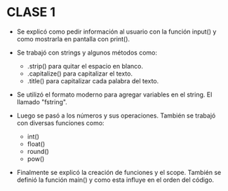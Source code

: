 # CLASE 1
- Se explicó como pedir información al usuario con la función input() y como mostrarla en pantalla con print().
- Se trabajó con strings y algunos métodos como:
    - .strip() para quitar el espacio en blanco.
    - .capitalize() para capitalizar el texto.
    - .title() para capitalizar cada palabra del texto.

- Se utilizó el formato moderno para agregar variables en el string. El llamado "fstring".

- Luego se pasó a los números y sus operaciones. También se trabajó con diversas funciones como:
    - int()
    - float()
    - round()
    - pow()

- Finalmente se explicó la creación de funciones y el scope. También se definió la función main() y como esta influye en el orden del código.

